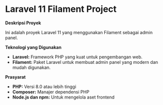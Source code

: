 # Laravel 11 Filament Project

**Deskripsi Proyek**

Ini adalah proyek Laravel 11 yang menggunakan Filament sebagai admin panel.

**Teknologi yang Digunakan**

* **Laravel:** Framework PHP yang kuat untuk pengembangan web.
* **Filament:** Paket Laravel untuk membuat admin panel yang modern dan mudah digunakan.

**Prasyarat**

* **PHP:** Versi 8.0 atau lebih tinggi
* **Composer:** Manajer dependensi PHP
* **Node.js dan npm:** Untuk mengelola aset frontend
